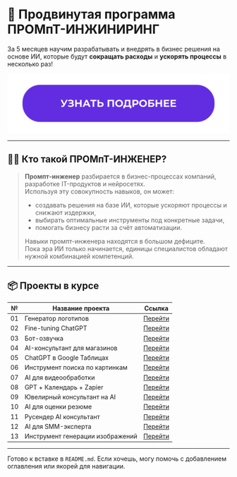 # 🚀 Продвинутая программа **ПРОМпТ-ИНЖИНИРИНГ**

За 5 месяцев научим разрабатывать и внедрять в бизнес решения на основе ИИ, которые будут **сокращать расходы** и **ускорять процессы** в несколько раз!

[![Узнать больше](https://github.com/ZerocoderUniversity/AI-course-prompt-engineering/blob/main/img/Click.png)](https://zerocoder.ru/prompt-engineer-with-ai-course)

---

## 👨‍💻 Кто такой ПРОМпТ-ИНЖЕНЕР?

> **Промпт-инженер** разбирается в бизнес-процессах компаний, разработке IT-продуктов и нейросетях.  
> Используя эту совокупность навыков, он может:
>
> - создавать решения на базе ИИ, которые ускоряют процессы и снижают издержки,
> - выбирать оптимальные инструменты под конкретные задачи,
> - помогать бизнесу расти за счёт автоматизации.
>
> Навыки промпт-инженера находятся в большом дефиците.  
> Пока эра ИИ только начинается, единицы специалистов обладают нужной комбинацией компетенций.

---

## 📦 Проекты в курсе

| №  | Название проекта                              | Ссылка                                                                                       |
|----|-----------------------------------------------|----------------------------------------------------------------------------------------------|
| 01 | Генератор логотипов                           | [Перейти](https://github.com/ZerocoderUniversity/AI-course-prompt-engineering/tree/main/01Project_logo_generator) |
| 02 | Fine-tuning ChatGPT                           | [Перейти](https://github.com/ZerocoderUniversity/AI-course-prompt-engineering/tree/main/02Project_fine_tuning_project) |
| 03 | Бот-озвучка                                   | [Перейти](https://github.com/ZerocoderUniversity/AI-course-prompt-engineering/tree/main/03Project_voiceover_bot_ai) |
| 04 | AI-консультант для магазинов                  | [Перейти](https://github.com/ZerocoderUniversity/AI-course-prompt-engineering/tree/main/04Project_ai_store_consultant) |
| 05 | ChatGPT в Google Таблицах                     | [Перейти](https://github.com/ZerocoderUniversity/AI-course-prompt-engineering/tree/main/05Project_google_sheets_chatgpt) |
| 06 | Инструмент поиска по картинкам                | [Перейти](https://github.com/ZerocoderUniversity/AI-course-prompt-engineering/tree/main/06Project_image_search_tool) |
| 07 | AI для видеообработки                         | [Перейти](https://github.com/ZerocoderUniversity/AI-course-prompt-engineering/tree/main/07Project_video_processing_ai) |
| 08 | GPT + Календарь + Zapier                      | [Перейти](https://github.com/ZerocoderUniversity/AI-course-prompt-engineering/tree/main/08Project_calendar_gpt_zapier) |
| 09 | Ювелирный консультант на AI                   | [Перейти](https://github.com/ZerocoderUniversity/AI-course-prompt-engineering/tree/main/09Project_ai_jewelry_consultant) |
| 10 | AI для оценки резюме                          | [Перейти](https://github.com/ZerocoderUniversity/AI-course-prompt-engineering/tree/main/10Project_cv_scoring_assistant) |
| 11 | Русендер AI консультант                       | [Перейти](https://github.com/ZerocoderUniversity/AI-course-prompt-engineering/tree/main/11Project_ai_shop_consultant_rusender) |
| 12 | AI для SMM-эксперта                           | [Перейти](https://github.com/ZerocoderUniversity/AI-course-prompt-engineering/tree/main/12Project_smm_expert_ai) |
| 13 | Инструмент генерации изображений              | [Перейти](https://github.com/ZerocoderUniversity/AI-course-prompt-engineering/tree/main/13Project_image_generation_tool) |

---

Готово к вставке в `README.md`. Если хочешь, могу помочь с добавлением оглавления или якорей для навигации.

